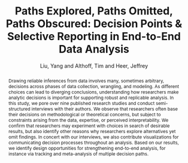 ---
abstract: Drawing reliable inferences from data involves many, sometimes arbitrary,
  decisions across phases of data collection, wrangling, and modeling. As different
  choices can lead to diverging conclusions, understanding how researchers make analytic
  decisions is important for supporting robust and replicable analysis. In this study,
  we pore over nine published research studies and conduct semi-structured interviews
  with their authors. We observe that researchers often base their decisions on methodological
  or theoretical concerns, but subject to constraints arising from the data, expertise,
  or perceived interpretability. We confirm that researchers may experiment with choices
  in search of desirable results, but also identify other reasons why researchers
  explore alternatives yet omit findings. In concert with our interviews, we also
  contribute visualizations for communicating decision processes throughout an analysis.
  Based on our results, we identify design opportunities for strengthening end-to-end
  analysis, for instance via tracking and meta-analysis of multiple decision paths.
address: New York, NY, USA
author: Liu, Yang and Althoff, Tim and Heer, Jeffrey
booktitle: 'CHI'
description: ''
doi: 10.1145/3313831.3376533
highlight: 0
isbn: '9781450367080'
keywords: reproducibility, analytic decision making, garden of forking paths, data
  analysis, multiverse analysis, interview study
location: Honolulu, HI, USA
numpages: '14'
pages: 1–14
pdf: liupaths2020.pdf
publisher: Association for Computing Machinery
series: CHI '20
thumbnail: liupaths2020.png
title: 'Paths Explored, Paths Omitted, Paths Obscured: Decision Points & Selective
  Reporting in End-to-End Data Analysis'
url: https://doi.org/10.1145/3313831.3376533
year: '2020'
---